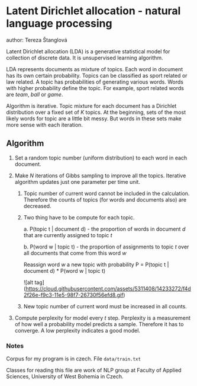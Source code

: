 Latent Dirichlet allocation - natural language processing
======================
author: Tereza Štanglová

Latent Dirichlet allocation (LDA) is a generative statistical model for collection of discrete data. It is unsupervised learning algorithm.

LDA represents documents as mixture of topics. Each word in document has its own certain probability. Topics can be classified as sport related or law related. A topic has probabilities of generating various words. Words with higher probability define the topic. For example, sport related words are <i>team</i>, <i>ball</i> or <i>game</i>.

Algorithm is iterative. Topic mixture for each document has a Dirichlet distribution over a fixed set of <i>K</i> topics. At the beginning, sets of the most likely words for topic are a little bit messy. But words in these sets make more sense with each iteration.

## Algorithm

1. Set a random topic number (uniform distribution) to each word in each document.

2. Make <i>N</i> iterations of Gibbs sampling to improve all the topics. Iterative algorithm updates just one parameter per time unit.

	1. Topic number of current word cannot be included in the calculation. Therefore the counts of topics (for words and documents also) are decreased.

	2. Two thing have to be compute for each topic.

		a. P(topic t | document d) - the proportion of words in document <i>d</i> that are currently assigned to topic <i>t</i>

		b. P(word w | topic t) - the proportion of assignments to topic <i>t</i> over all documents that come from this word <i>w</i>

		Reassign word <i>w</i> a new topic with probability P = P(topic t | document d) * P(word w | topic t)

		![alt tag] (https://cloud.githubusercontent.com/assets/5311408/14233272/f4d2f26e-f9c3-11e5-98f7-26730f56efd8.gif)

	3. New topic number of current word must be increased in all counts.

3. Compute perplexity for model every <i>t</i> step. Perplexity is a measurement of how well a probability model predicts a sample. Therefore it has to converge.  A low perplexity indicates a good model.

### Notes 

Corpus for my program is in czech. File <code>data/train.txt</code>

Classes for reading this file are work of NLP group at Faculty of Applied Sciences, University of West Bohemia in Czech. 